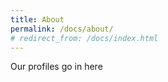 ```yaml
---
title: About
permalink: /docs/about/
# redirect_from: /docs/index.html
---
```


Our profiles go in here
